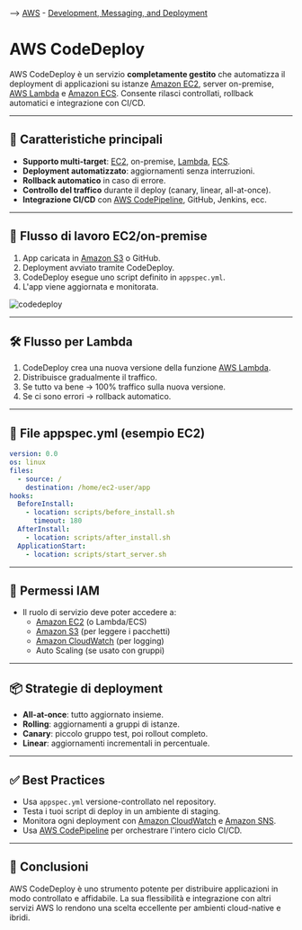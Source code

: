 --> [AWS](/00-Intro/AWS.md)  -  [Development, Messaging, and Deployment](/05-Development-Messaging-Deploying/Development-Messaging-and-Deployment.md)
# AWS CodeDeploy

AWS CodeDeploy è un servizio **completamente gestito** che automatizza il deployment di applicazioni su istanze [Amazon EC2](/01-Compute-options/Amazon-EC2.md), server on-premise, [AWS Lambda](/01-Compute-options/AWS-Lambda.md) e [Amazon ECS](/01-Compute-options/Amazon-ECS.md). Consente rilasci controllati, rollback automatici e integrazione con CI/CD.

---

## 🧩 Caratteristiche principali

- **Supporto multi-target**: [EC2](/01-Compute-options/Amazon-EC2.md), on-premise, [Lambda](/01-Compute-options/AWS-Lambda.md), [ECS](/01-Compute-options/Amazon-ECS.md).
- **Deployment automatizzato**: aggiornamenti senza interruzioni.
- **Rollback automatico** in caso di errore.
- **Controllo del traffico** durante il deploy (canary, linear, all-at-once).
- **Integrazione CI/CD** con [AWS CodePipeline](/05-Development-Messaging-Deploying/AWS-CodePipeline.md), GitHub, Jenkins, ecc.

---

## 🚀 Flusso di lavoro EC2/on-premise

1. App caricata in [Amazon S3](/02-Storage-services/Amazon-S3.md) o GitHub.
2. Deployment avviato tramite CodeDeploy.
3. CodeDeploy esegue uno script definito in `appspec.yml`.
4. L'app viene aggiornata e monitorata.

![codedeploy](codedeploy.jpg)

---

## 🛠️ Flusso per Lambda

1. CodeDeploy crea una nuova versione della funzione [AWS Lambda](/01-Compute-options/AWS-Lambda.md).
2. Distribuisce gradualmente il traffico.
3. Se tutto va bene → 100% traffico sulla nuova versione.
4. Se ci sono errori → rollback automatico.

---

## 📝 File appspec.yml (esempio EC2)

```yaml
version: 0.0
os: linux
files:
  - source: /
    destination: /home/ec2-user/app
hooks:
  BeforeInstall:
    - location: scripts/before_install.sh
      timeout: 180
  AfterInstall:
    - location: scripts/after_install.sh
  ApplicationStart:
    - location: scripts/start_server.sh
```

---

## 🔐 Permessi IAM

- Il ruolo di servizio deve poter accedere a:
  - [Amazon EC2](/01-Compute-options/Amazon-EC2.md) (o Lambda/ECS)
  - [Amazon S3](/02-Storage-services/Amazon-S3.md) (per leggere i pacchetti)
  - [Amazon CloudWatch](/08-Auditing-Monitoring-Logging/Amazon-CloudWatch.md) (per logging)
  - Auto Scaling (se usato con gruppi)

---

## 📦 Strategie di deployment

- **All-at-once**: tutto aggiornato insieme.
- **Rolling**: aggiornamenti a gruppi di istanze.
- **Canary**: piccolo gruppo test, poi rollout completo.
- **Linear**: aggiornamenti incrementali in percentuale.

---

## ✅ Best Practices

- Usa `appspec.yml` versione-controllato nel repository.
- Testa i tuoi script di deploy in un ambiente di staging.
- Monitora ogni deployment con [Amazon CloudWatch](/08-Auditing-Monitoring-Logging/Amazon-CloudWatch.md) e [Amazon SNS](/05-Development-Messaging-Deploying/Amazon-SNS.md).
- Usa [AWS CodePipeline](/05-Development-Messaging-Deploying/AWS-CodePipeline.md) per orchestrare l'intero ciclo CI/CD.

---

## 📌 Conclusioni

AWS CodeDeploy è uno strumento potente per distribuire applicazioni in modo controllato e affidabile. La sua flessibilità e integrazione con altri servizi AWS lo rendono una scelta eccellente per ambienti cloud-native e ibridi.
